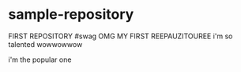 sample-repository
=================

FIRST REPOSITORY #swag
OMG MY FIRST REEPAUZITOUREE i'm so talented wowwowwow

i'm the popular one
